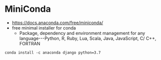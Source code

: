 # MiniConda
* https://docs.anaconda.com/free/miniconda/
* free minimal installer for conda
  * Package, dependency and environment management for any language---Python, R, Ruby, Lua, Scala, Java, JavaScript, C/ C++, FORTRAN

```
conda install -c anaconda django python=3.7
```
